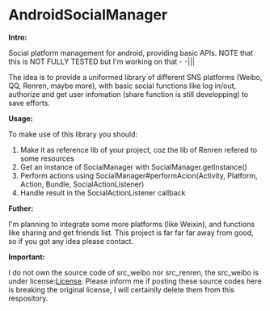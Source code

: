 AndroidSocialManager
====================

<b>Intro:</b>

Social platform management for android, providing basic APIs. 
NOTE that this is NOT FULLY TESTED but I'm working on that - -|||

The idea is to provide a uniformed library of different SNS platforms (Weibo, QQ, Renren, maybe more),
with basic social functions like log in/out, authorize and get user infomation (share function is still developping) 
to save efforts.

<b>Usage:</b>

To make use of this library you should:

1. Make it as reference lib of your project, coz the lib of Renren refered to some resources
2. Get an instance of SocialManager with SocialManager.getInstance()
3. Perform actions using SocialManager#performAcion(Activity, Platform, Action, Bundle, SocialActionListener)
4. Handle result in the SocialActionListener callback

<b>Futher:</b>

I'm planning to integrate some more platforms (like Weixin), and functions like sharing and get friends list.
This project is far far far away from good, so if you got any idea please contact.

<b>Important:</b>

I do not own the source code of src_weibo nor src_renren, the src_weibo is under license:[License](https://github.com/Errryx/AndroidSocialManager/blob/master/License).
Please inform me if posting these source codes here is breaking the original license, I will certainlly delete them from this respository.
